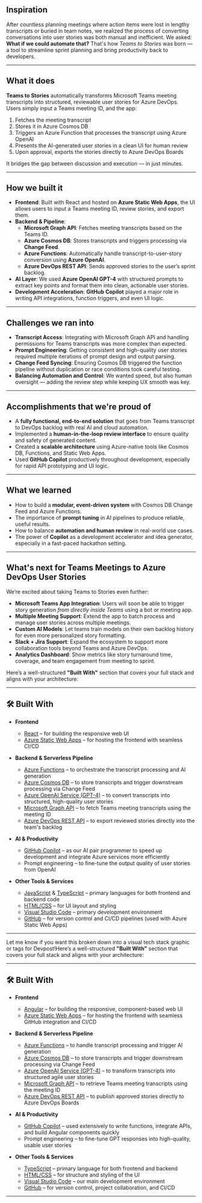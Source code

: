 ## Inspiration
After countless planning meetings where action items were lost in lengthy transcripts or buried in team notes, we realized the process of converting conversations into user stories was both manual and inefficient. We asked: **What if we could automate that?** That's how *Teams to Stories* was born — a tool to streamline sprint planning and bring productivity back to developers.

---

## What it does
**Teams to Stories** automatically transforms Microsoft Teams meeting transcripts into structured, reviewable user stories for Azure DevOps.  
Users simply input a Teams meeting ID, and the app:

1. Fetches the meeting transcript
2. Stores it in Azure Cosmos DB
3. Triggers an Azure Function that processes the transcript using Azure OpenAI
4. Presents the AI-generated user stories in a clean UI for human review
5. Upon approval, exports the stories directly to Azure DevOps Boards

It bridges the gap between discussion and execution — in just minutes.

---

## How we built it
- **Frontend**: Built with React and hosted on **Azure Static Web Apps**, the UI allows users to input a Teams meeting ID, review stories, and export them.
- **Backend & Pipeline**:
  - **Microsoft Graph API**: Fetches meeting transcripts based on the Teams ID.
  - **Azure Cosmos DB**: Stores transcripts and triggers processing via **Change Feed**.
  - **Azure Functions**: Automatically handle transcript-to-user-story conversion using **Azure OpenAI**.
  - **Azure DevOps REST API**: Sends approved stories to the user’s sprint backlog.
- **AI Layer**: We used **Azure OpenAI GPT-4** with structured prompts to extract key points and format them into clean, actionable user stories.
- **Development Acceleration**: **GitHub Copilot** played a major role in writing API integrations, function triggers, and even UI logic.

---

## Challenges we ran into
- **Transcript Access**: Integrating with Microsoft Graph API and handling permissions for Teams transcripts was more complex than expected.
- **Prompt Engineering**: Getting consistent and high-quality user stories required multiple iterations of prompt design and output parsing.
- **Change Feed Syncing**: Ensuring Cosmos DB triggered the function pipeline without duplication or race conditions took careful testing.
- **Balancing Automation and Control**: We wanted speed, but also human oversight — adding the review step while keeping UX smooth was key.

---

## Accomplishments that we're proud of
- A **fully functional, end-to-end solution** that goes from Teams transcript to DevOps backlog with real AI and cloud automation.
- Implemented a **human-in-the-loop review interface** to ensure quality and safety of generated content.
- Created a **scalable architecture** using Azure-native tools like Cosmos DB, Functions, and Static Web Apps.
- Used **GitHub Copilot** productively throughout development, especially for rapid API prototyping and UI logic.

---

## What we learned
- How to build a **modular, event-driven system** with Cosmos DB Change Feed and Azure Functions.
- The importance of **prompt tuning** in AI pipelines to produce reliable, useful results.
- How to balance **automation and human review** in real-world use cases.
- The power of **Copilot** as a development accelerator and idea generator, especially in a fast-paced hackathon setting.

---

## What's next for Teams Meetings to Azure DevOps User Stories
We’re excited about taking Teams to Stories even further:

- **Microsoft Teams App Integration**: Users will soon be able to trigger story generation *from directly inside Teams* using a bot or meeting app.
- **Multiple Meeting Support**: Extend the app to batch process and manage user stories across multiple meetings.
- **Custom AI Models**: Let teams train models on their own backlog history for even more personalized story formatting.
- **Slack + Jira Support**: Expand the ecosystem to support more collaboration tools beyond Teams and Azure DevOps.
- **Analytics Dashboard**: Show metrics like story turnaround time, coverage, and team engagement from meeting to sprint.


Here’s a well-structured **"Built With"** section that covers your full stack and aligns with your architecture:

---

## 🛠️ Built With

- **Frontend**
  - [React](https://reactjs.org/) – for building the responsive web UI
  - [Azure Static Web Apps](https://azure.microsoft.com/en-us/products/app-service/static/) – for hosting the frontend with seamless CI/CD

- **Backend & Serverless Pipeline**
  - [Azure Functions](https://azure.microsoft.com/en-us/products/functions/) – to orchestrate the transcript processing and AI generation
  - [Azure Cosmos DB](https://azure.microsoft.com/en-us/products/cosmos-db/) – to store transcripts and trigger downstream processing via Change Feed
  - [Azure OpenAI Service (GPT-4)](https://learn.microsoft.com/en-us/azure/cognitive-services/openai/) – to convert transcripts into structured, high-quality user stories
  - [Microsoft Graph API](https://learn.microsoft.com/en-us/graph/api/resources/onlinemeetingtranscript) – to fetch Teams meeting transcripts using the meeting ID
  - [Azure DevOps REST API](https://learn.microsoft.com/en-us/rest/api/azure/devops/) – to export reviewed stories directly into the team's backlog

- **AI & Productivity**
  - [GitHub Copilot](https://github.com/features/copilot) – as our AI pair programmer to speed up development and integrate Azure services more efficiently
  - Prompt engineering – to fine-tune the output quality of user stories from OpenAI

- **Other Tools & Services**
  - [JavaScript](https://developer.mozilla.org/en-US/docs/Web/JavaScript) & [TypeScript](https://www.typescriptlang.org/) – primary languages for both frontend and backend code
  - [HTML/CSS](https://developer.mozilla.org/en-US/docs/Web/HTML) – for UI layout and styling
  - [Visual Studio Code](https://code.visualstudio.com/) – primary development environment
  - [GitHub](https://github.com/) – for version control and CI/CD pipelines (used with Azure Static Web Apps)

---

Let me know if you want this broken down into a visual tech stack graphic or tags for Devpost!Here’s a well-structured **"Built With"** section that covers your full stack and aligns with your architecture:

---

## 🛠️ Built With

- **Frontend**
  - [Angular](https://angular.io/) – for building the responsive, component-based web UI  
  - [Azure Static Web Apps](https://azure.microsoft.com/en-us/products/app-service/static/) – for hosting the frontend with seamless GitHub integration and CI/CD

- **Backend & Serverless Pipeline**
  - [Azure Functions](https://azure.microsoft.com/en-us/products/functions/) – to handle transcript processing and trigger AI generation
  - [Azure Cosmos DB](https://azure.microsoft.com/en-us/products/cosmos-db/) – to store transcripts and trigger downstream processing via Change Feed
  - [Azure OpenAI Service (GPT-4)](https://learn.microsoft.com/en-us/azure/cognitive-services/openai/) – to transform transcripts into structured agile user stories
  - [Microsoft Graph API](https://learn.microsoft.com/en-us/graph/api/resources/onlinemeetingtranscript) – to retrieve Teams meeting transcripts using the meeting ID
  - [Azure DevOps REST API](https://learn.microsoft.com/en-us/rest/api/azure/devops/) – to publish approved stories directly to Azure DevOps Boards

- **AI & Productivity**
  - [GitHub Copilot](https://github.com/features/copilot) – used extensively to write functions, integrate APIs, and build Angular components quickly
  - Prompt engineering – to fine-tune GPT responses into high-quality, usable user stories

- **Other Tools & Services**
  - [TypeScript](https://www.typescriptlang.org/) – primary language for both frontend and backend
  - [HTML/CSS](https://developer.mozilla.org/en-US/docs/Web/HTML) – for structure and styling of the UI
  - [Visual Studio Code](https://code.visualstudio.com/) – our main development environment
  - [GitHub](https://github.com/) – for version control, project collaboration, and CI/CD


---
